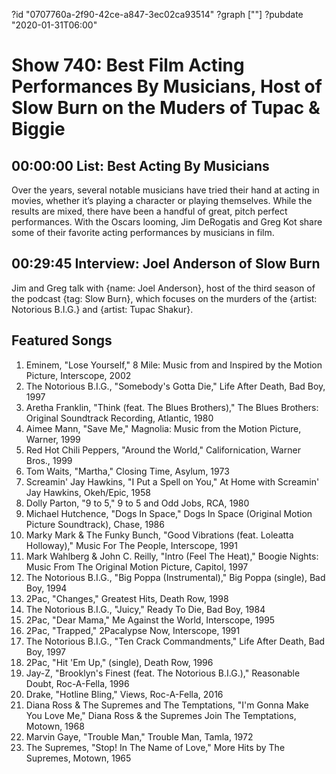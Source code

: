?id "0707760a-2f90-42ce-a847-3ec02ca93514"
?graph [""]
?pubdate "2020-01-31T06:00"
# Show 740: Best Film Acting Performances By Musicians, Host of Slow Burn on the Muders of Tupac & Biggie



## 00:00:00 List: Best Acting By Musicians
Over the years, several notable musicians have tried their hand at acting in movies, whether it’s playing a character or playing themselves. While the results are mixed, there have been a handful of great, pitch perfect performances. With the Oscars looming, Jim DeRogatis and Greg Kot share some of their favorite acting performances by musicians in film. 

## 00:29:45 Interview: Joel Anderson of Slow Burn
Jim and Greg talk with {name: Joel Anderson}, host of the third season of the podcast {tag: Slow Burn}, which focuses on the murders of the {artist: Notorious B.I.G.} and {artist: Tupac Shakur}.

## Featured Songs

1. Eminem, "Lose Yourself," 8 Mile: Music from and Inspired by the Motion Picture, Interscope, 2002
1. The Notorious B.I.G., "Somebody's Gotta Die," Life After Death, Bad Boy, 1997
1. Aretha Franklin, "Think (feat. The Blues Brothers)," The Blues Brothers: Original Soundtrack Recording, Atlantic, 1980
1. Aimee Mann, "Save Me," Magnolia: Music from the Motion Picture, Warner, 1999
1. Red Hot Chili Peppers, "Around the World," Californication, Warner Bros., 1999
1. Tom Waits, "Martha," Closing Time, Asylum, 1973
1. Screamin' Jay Hawkins, "I Put a Spell on You," At Home with Screamin' Jay Hawkins, Okeh/Epic, 1958
1. Dolly Parton, "9 to 5," 9 to 5 and Odd Jobs, RCA, 1980
1. Michael Hutchence, "Dogs In Space," Dogs In Space (Original Motion Picture Soundtrack), Chase, 1986
1. Marky Mark & The Funky Bunch, "Good Vibrations (feat. Loleatta Holloway)," Music For The People, Interscope, 1991
1. Mark Wahlberg & John C. Reilly, "Intro (Feel The Heat)," Boogie Nights: Music From The Original Motion Picture, Capitol, 1997
1. The Notorious B.I.G., "Big Poppa (Instrumental)," Big Poppa (single), Bad Boy, 1994
1. 2Pac, "Changes," Greatest Hits, Death Row, 1998
1. The Notorious B.I.G., "Juicy," Ready To Die, Bad Boy, 1984
1. 2Pac, "Dear Mama," Me Against the World, Interscope, 1995
1. 2Pac, "Trapped," 2Pacalypse Now, Interscope, 1991
1. The Notorious B.I.G., "Ten Crack Commandments," Life After Death, Bad Boy, 1997
1. 2Pac, "Hit 'Em Up," (single), Death Row, 1996
1. Jay-Z, "Brooklyn's Finest (feat. The Notorious B.I.G.)," Reasonable Doubt, Roc-A-Fella, 1996
1. Drake, "Hotline Bling," Views, Roc-A-Fella, 2016
1. Diana Ross & The Supremes and The Temptations, "I'm Gonna Make You Love Me," Diana Ross & the Supremes Join The Temptations, Motown, 1968
1. Marvin Gaye, "Trouble Man," Trouble Man, Tamla, 1972
1. The Supremes, "Stop! In The Name of Love," More Hits by The Supremes, Motown, 1965